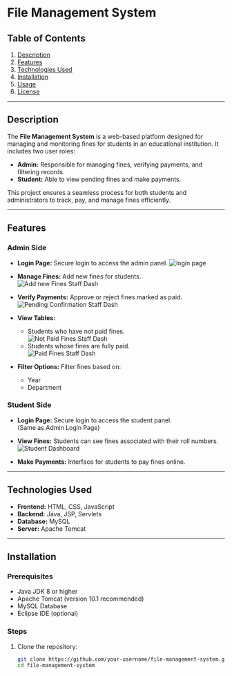 # File Management System

## Table of Contents
1. [Description](#description)
2. [Features](#features)
3. [Technologies Used](#technologies-used)
4. [Installation](#installation)
5. [Usage](#usage)
6. [License](#license)

---

## Description
The **File Management System** is a web-based platform designed for managing and monitoring fines for students in an educational institution. It includes two user roles:
- **Admin:** Responsible for managing fines, verifying payments, and filtering records.
- **Student:** Able to view pending fines and make payments.

This project ensures a seamless process for both students and administrators to track, pay, and manage fines efficiently.

---

## Features

### Admin Side
- **Login Page:** Secure login to access the admin panel.
  ![login page](https://github.com/user-attachments/assets/1f915d0f-154b-40ff-8126-d8ca2a574d5b)
- **Manage Fines:** Add new fines for students.  
![Add new Fines Staff Dash](https://github.com/user-attachments/assets/0513c4df-ac0d-4c17-b2de-329380d0989a)
- **Verify Payments:** Approve or reject fines marked as paid.  
  ![Pending Confirmation Staff Dash](https://github.com/user-attachments/assets/03a2fba4-08c2-4cf7-b015-9fca1a947319)

- **View Tables:**
  - Students who have not paid fines.  
    ![Not Paid Fines Staff Dash](https://github.com/user-attachments/assets/0d587154-2c34-4610-9a62-81a9348e3610)
  - Students whose fines are fully paid.  
    ![Paid Fines Staff Dash](https://github.com/user-attachments/assets/8cdf761e-befb-4a4a-b761-73335cceb1e0)

- **Filter Options:** Filter fines based on:
  - Year
  - Department

### Student Side
- **Login Page:** Secure login to access the student panel.  
  (Same as Admin Login Page)

- **View Fines:** Students can see fines associated with their roll numbers.  
![Student Dashboard](https://github.com/user-attachments/assets/a10a4a3b-8b78-430d-9d9e-3f56e0a11c79)


- **Make Payments:** Interface for students to pay fines online.

---

## Technologies Used
- **Frontend:** HTML, CSS, JavaScript
- **Backend:** Java, JSP, Servlets
- **Database:** MySQL
- **Server:** Apache Tomcat

---

## Installation

### Prerequisites
- Java JDK 8 or higher
- Apache Tomcat (version 10.1 recommended)
- MySQL Database
- Eclipse IDE (optional)

### Steps
1. Clone the repository:
   ```bash
   git clone https://github.com/your-username/file-management-system.git
   cd file-management-system

